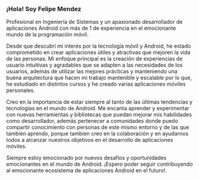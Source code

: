 ### ¡Hola! Soy Felipe Mendez 
Profesional en Ingeniería de Sistemas y un apasionado desarrollador de aplicaciones Android con más de 1 de experiencia en el emocionante mundo de la programación móvil.

Desde que descubrí mi interés por la tecnología móvil y Android, he estado comprometido en crear aplicaciones útiles y atractivas que mejoren la vida de las personas. Mi enfoque principal es la creación de experiencias de usuario intuitivas y agradables que se adapten a las necesidades de los usuarios, además de utilizar las mejores prácticas y manteniendo una buena arquitectura que hacen mi trabajo mantenible y escalable por lo que, he estudiado en distintos cursos y he creado varias aplicaciones móviles personales.

Creo en la importancia de estar siempre al tanto de las últimas tendencias y tecnologías en el mundo de Android. Me encanta aprender y experimentar con nuevas herramientas y bibliotecas que puedan mejorar mis habilidades como desarrollador, además pertenecer a comunidades donde puedo compartir conocimiento con personas de este mismo entorno y de las que también aprendo, porque tambien creo en la colaboración y en ayudarnos todos a alcanzar nuestros objetivos en el desarrollo de aplicaciones móviles.

Siempre estoy emocionado por nuevos desafíos y oportunidades emocionantes en el mundo de Android. ¡Espero poder seguir contribuyendo al emocionante ecosistema de aplicaciones Android en el futuro!.


<!--
**FelipeMz-dev/FelipeMz-dev** is a ✨ _special_ ✨ repository because its `README.md` (this file) appears on your GitHub profile.

Here are some ideas to get you started:

- 🔭 I’m currently working on ...
- 🌱 I’m currently learning ...
- 👯 I’m looking to collaborate on ...
- 🤔 I’m looking for help with ...
- 💬 Ask me about ...
- 📫 How to reach me: ...
- 😄 Pronouns: ...
- ⚡ Fun fact: ...
-->
